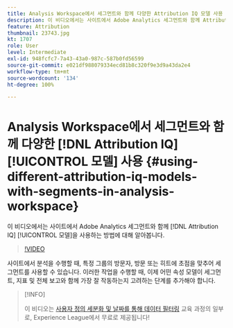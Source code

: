 ```yaml
---
title: Analysis Workspace에서 세그먼트와 함께 다양한 Attribution IQ 모델 사용
description: 이 비디오에서는 사이트에서 Adobe Analytics 세그먼트와 함께 Attribution IQ 모델을 사용하는 방법에 대해 알아봅니다.
feature: Attribution
thumbnail: 23743.jpg
kt: 1707
role: User
level: Intermediate
exl-id: 948fcfc7-7a43-43a0-987c-587b0fd56599
source-git-commit: e021df988079334ecd81b8c320f9e3d9a43da2e4
workflow-type: tm+mt
source-wordcount: '134'
ht-degree: 100%

---
```


# Analysis Workspace에서 세그먼트와 함께 다양한 [!DNL Attribution IQ] [!UICONTROL 모델] 사용 {#using-different-attribution-iq-models-with-segments-in-analysis-workspace}

이 비디오에서는 사이트에서 Adobe Analytics 세그먼트와 함께 [!DNL Attribution IQ] [!UICONTROL 모델]을 사용하는 방법에 대해 알아봅니다.

>[!VIDEO](https://video.tv.adobe.com/v/23743/?quality=12)

사이트에서 분석을 수행할 때, 특정 그룹의 방문자, 방문 또는 히트에 초점을 맞추어 세그먼트를 사용할 수 있습니다. 이러한 작업을 수행할 때, 이제 어떤 속성 모델이 세그먼트, 지표 및 전체 보고와 함께 가장 잘 작동하는지 고려하는 단계를 추가해야 합니다.

>[!INFO]
>
> 이 비디오는 [사용자 정의 세분화 및 날짜를 통해 데이터 필터링](https://experienceleague.adobe.com/?recommended=Analytics-U-1-2021.1.filterdata) 교육 과정의 일부로, Experience League에서 무료로 제공됩니다!

